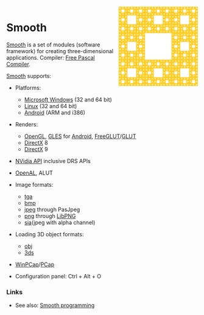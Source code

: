<img src="Data/Engine/Icon.png" align="right" width="210" height="210" />

# Smooth

[Smooth] is a set of modules (software framework) for creating three-dimensional applications. Compiler: [Free Pascal Compiler].

[Smooth] supports:
 
 * Platforms:
   - [Microsoft Windows] (32 and 64 bit)
   - [Linux] (32 and 64 bit)
   - [Android] (ARM and i386)
 * Renders:
   - [OpenGL], [GLES] for [Android], [FreeGLUT]/[GLUT]
   - [DirectX] 8
   - [DirectX] 9
 * [NVidia API] inclusive DRS APIs
 * [OpenAL], ALUT
 * Image formats: 
   - [tga][tga_format]
   - [bmp][bmp_format]
   - [jpeg][jpeg_format] through PasJpeg
   - [png][png_format] through [LibPNG]
   - [sia][sia_format](jpeg with alpha channel)
 * Loading 3D object formats: 
   - [obj][obj_format]
   - [3ds][3ds_format]
 * [WinPCap]/[PCap]

 * Configuration panel: Ctrl + Alt + O

### Links

 * See also: [Smooth programming]

[Smooth programming]: http://yadi.sk/d/2dXlhmaQ3VmgBd "Smooth programming files"
[Free Pascal Compiler]: http://www.freepascal.org "Free Pascal Compiler Homepage"
[Smooth]: http://github.com/Byeneg/Smooth "Smooth Repository"
[OpenGL]: http://www.opengl.org "OpenGL Homepage"
[Android]: http://www.android.com "Android Homepage"
[OpenAL]: http://www.openal.org "OpenAL Homepage"
[NVidia API]: http://developer.nvidia.com/nvapi "NVidia API Homepage"
[libpng]: http://www.libpng.org/pub/png/libpng.html "LibPNG Homepage"
[FreeGLUT]: http://freeglut.sourceforge.net "FreeGLUT Homepage"
[GLUT]: http://www.opengl.org/resources/libraries/glut "GLUT Homepage"
[WinPCap]: http://www.winpcap.org "WinPCap Homepage"
[game engine]: http://en.wikipedia.org/wiki/Game_engine "Game engine - Wiki"
[3ds_format]: http://en.wikipedia.org/wiki/.3ds "3DS format - Wiki"
[obj_format]: http://en.wikipedia.org/wiki/Wavefront_.obj_file "OBJ format - Wiki"
[png_format]: http://en.wikipedia.org/wiki/Portable_Network_Graphics "PNG format - Wiki"
[jpeg_format]: http://en.wikipedia.org/wiki/JPEG "JPEG format - Wiki"
[sia_format]: Build/Sources/Image/SmoothImageSia.pas "SIA source code"
[bmp_format]: http://en.wikipedia.org/wiki/BMP_file_format "BMP format - Wiki"
[tga_format]: http://en.wikipedia.org/wiki/Truevision_TGA "TARGA format - Wiki"
[DirectX]: http://en.wikipedia.org/wiki/DirectX "DirectX - Wiki"
[Microsoft Windows]: http://www.microsoft.com/en-us/windows "Microsoft Windows Homepage"
[Mac OS]: https://www.apple.com/macos "Mac OS Homepage"
[PCap]: http://en.wikipedia.org/wiki/Pcap "PCap - Wiki"
[GLES]: http://www.khronos.org/opengles "OpenGL ES Homepage"
[Linux]: http://en.wikipedia.org/wiki/Linux "Linux - Wiki"
